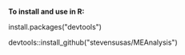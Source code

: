 **To install and use in R:**

install.packages("devtools")

devtools::install_github("stevensusas/MEAnalysis")
